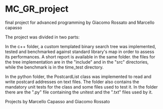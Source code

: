 # MC_GR_project
final project for advanced programming by Giacomo Rossato and Marcello capasso

The project was divided in two parts:

In the c++ folder, a custom templated binary search tree was implemented, tested and benchmarked against standard library's map in order to assess its performances. A short report is available in the same folder.
the files for the tree implementation are in the "include" and in the "src" directories, while the benchmark is in the time_test directory.

In the python folder, the PostcardList class was implemented to read and write postcard addresses on text files. The folder also contains the mandatory unit tests for the class and some files used to test it.
In the folder there are the ".py" file containing the unitest and the ".txt" files used by it.

Projects by Marcello Capasso and Giacomo Rossato 
